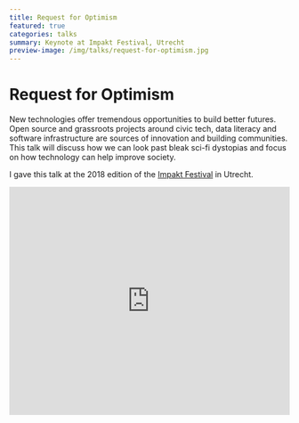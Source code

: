 ```yaml
---
title: Request for Optimism
featured: true
categories: talks
summary: Keynote at Impakt Festival, Utrecht
preview-image: /img/talks/request-for-optimism.jpg
---
```


# Request for Optimism

New technologies offer tremendous opportunities to build better futures. Open source and grassroots projects around civic tech, data literacy and software infrastructure are sources of innovation and building communities. This talk will discuss how we can look past bleak sci-fi dystopias and focus on how technology can help improve society.

I gave this talk at the 2018 edition of the [Impakt Festival] in Utrecht.

<div>
    <iframe width="100%" height="410px" src="https://www.youtube.com/embed/ELiuMBn1moY" frameborder="0" allow="encrypted-media; picture-in-picture" allowfullscreen></iframe>
</div>

[Impakt Festival]: http://impakt.nl/headquarters/
